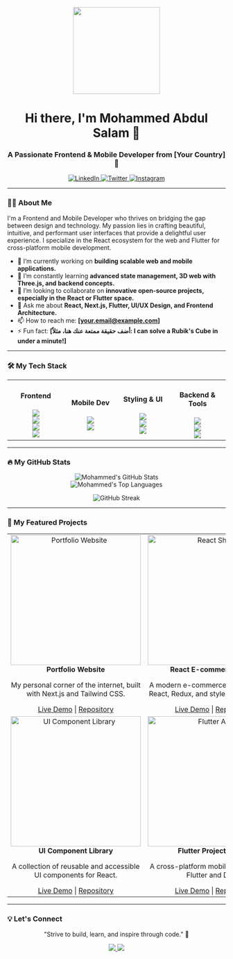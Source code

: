 <div id="header" align="center">
  <img src="https://media.giphy.com/media/M9gbBd9nbDrOTu1Mqx/giphy.gif" width="200"/>
  <h1 align="center">Hi there, I'm Mohammed Abdul Salam 👋</h1>
  <h3 align="center">A Passionate Frontend & Mobile Developer from [Your Country] 📍</h3>
</div>

<!-- Social Links -->
<div align="center">
  <a href="https://www.linkedin.com/in/moode774">
    <img src="https://img.shields.io/badge/LinkedIn-0077B5?style=for-the-badge&logo=linkedin&logoColor=white" alt="LinkedIn" />
  </a>
  <a href="https://twitter.com/moode774">
    <img src="https://img.shields.io/badge/Twitter-1DA1F2?style=for-the-badge&logo=twitter&logoColor=white" alt="Twitter" />
  </a>
  <a href="https://www.instagram.com/moode774">
    <img src="https://img.shields.io/badge/Instagram-E4405F?style=for-the-badge&logo=instagram&logoColor=white" alt="Instagram" />
  </a>
</div>

---

### 👨‍💻 About Me

<p>
  I'm a Frontend and Mobile Developer who thrives on bridging the gap between design and technology. My passion lies in crafting beautiful, intuitive, and performant user interfaces that provide a delightful user experience. I specialize in the React ecosystem for the web and Flutter for cross-platform mobile development.
</p>

- 🔭 I’m currently working on **building scalable web and mobile applications.**
- 🌱 I’m constantly learning **advanced state management, 3D web with Three.js, and backend concepts.**
- 👯 I’m looking to collaborate on **innovative open-source projects, especially in the React or Flutter space.**
- 💬 Ask me about **React, Next.js, Flutter, UI/UX Design, and Frontend Architecture.**
- 📫 How to reach me: **[your.email@example.com]**
- ⚡ Fun fact: **[أضف حقيقة ممتعة عنك هنا، مثلاً: I can solve a Rubik's Cube in under a minute!]**

---

### 🛠️ My Tech Stack

<p align="center">
  <table width="100%">
    <tr>
      <td align="center" width="200">
        <h4>Frontend</h4>
        <a href="#"><img src="https://img.shields.io/badge/React-61DAFB?style=for-the-badge&logo=react&logoColor=black" /></a><br>
        <a href="#"><img src="https://img.shields.io/badge/Next.js-000000?style=for-the-badge&logo=next.js&logoColor=white" /></a><br>
        <a href="#"><img src="https://img.shields.io/badge/JavaScript-F7DF1E?style=for-the-badge&logo=javascript&logoColor=black" /></a><br>
        <a href="#"><img src="https://img.shields.io/badge/TypeScript-3178C6?style=for-the-badge&logo=typescript&logoColor=white" /></a>
      </td>
      <td align="center" width="200">
        <h4>Mobile Dev</h4>
        <a href="#"><img src="https://img.shields.io/badge/Flutter-02569B?style=for-the-badge&logo=flutter&logoColor=white" /></a><br>
        <a href="#"><img src="https://img.shields.io/badge/Dart-0175C2?style=for-the-badge&logo=dart&logoColor=white" /></a>
      </td>
      <td align="center" width="200">
        <h4>Styling & UI</h4>
        <a href="#"><img src="https://img.shields.io/badge/TailwindCSS-06B6D4?style=for-the-badge&logo=tailwind-css&logoColor=white" /></a><br>
        <a href="#"><img src="https://img.shields.io/badge/Sass-CC6699?style=for-the-badge&logo=sass&logoColor=white" /></a><br>
        <a href="#"><img src="https://img.shields.io/badge/Figma-F24E1E?style=for-the-badge&logo=figma&logoColor=white" /></a>
      </td>
      <td align="center" width="200">
        <h4>Backend & Tools</h4>
        <a href="#"><img src="https://img.shields.io/badge/Python-3776AB?style=for-the-badge&logo=python&logoColor=white" /></a><br>
        <a href="#"><img src="https://img.shields.io/badge/Git-F05032?style=for-the-badge&logo=git&logoColor=white" /></a><br>
        <a href="#"><img src="https://img.shields.io/badge/GitHub-181717?style=for-the-badge&logo=github&logoColor=white" /></a>
      </td>
    </tr>
  </table>
</p>

---

### 🔥 My GitHub Stats

<p align="center">
  <img src="https://github-readme-stats.vercel.app/api?username=moode774&show_icons=true&theme=tokyonight&hide_border=true&count_private=true&include_all_commits=true" alt="Mohammed's GitHub Stats" />
  <br/>
  <img src="https://github-readme-stats.vercel.app/api/top-langs/?username=moode774&layout=compact&theme=tokyonight&hide_border=true&langs_count=8" alt="Mohammed's Top Languages" />
</p>
<p align="center">
  <img src="https://github-readme-streak-stats.herokuapp.com/?user=moode774&theme=tokyonight&hide_border=true" alt="GitHub Streak" />
</p>

---

### 🚀 My Featured Projects

<p align="center">
  <table border="0" cellpadding="10" cellspacing="0">
    <tr align="center">
      <td>
        <a href="[LINK_TO_YOUR_PORTFOLIO_REPO]">
          <img src="[URL_OF_YOUR_PORTFOLIO_IMAGE]" width="300" alt="Portfolio Website"/>
        </a>
        <br>
        <strong>Portfolio Website</strong>
        <p>My personal corner of the internet, built with Next.js and Tailwind CSS.</p>
        <a href="[LINK_TO_PORTFOLIO_DEMO]">Live Demo</a> | <a href="[LINK_TO_PORTFOLIO_REPO]">Repository</a>
      </td>
      <td>
        <a href="[LINK_TO_YOUR_SHOP_REPO]">
          <img src="[URL_OF_YOUR_SHOP_IMAGE]" width="300" alt="React Shop"/>
        </a>
        <br>
        <strong>React E-commerce Shop</strong>
        <p>A modern e-commerce template using React, Redux, and styled-components.</p>
        <a href="[LINK_TO_SHOP_DEMO]">Live Demo</a> | <a href="[LINK_TO_SHOP_REPO]">Repository</a>
      </td>
    </tr>
    <tr align="center">
      <td>
        <a href="[LINK_TO_YOUR_UI_LIBRARY_REPO]">
          <img src="[URL_OF_YOUR_UI_LIBRARY_IMAGE]" width="300" alt="UI Component Library"/>
        </a>
        <br>
        <strong>UI Component Library</strong>
        <p>A collection of reusable and accessible UI components for React.</p>
        <a href="[LINK_TO_UI_LIBRARY_DEMO]">Live Demo</a> | <a href="[LINK_TO_UI_LIBRARY_REPO]">Repository</a>
      </td>
      <td>
        <a href="[LINK_TO_YOUR_FLUTTER_PROJECT_REPO]">
          <img src="[URL_OF_YOUR_FLUTTER_PROJECT_IMAGE]" width="300" alt="Flutter App"/>
        </a>
        <br>
        <strong>Flutter Project Name</strong>
        <p>A cross-platform mobile app built with Flutter and Dart.</p>
        <a href="[LINK_TO_FLUTTER_PROJECT_DEMO]">Live Demo</a> | <a href="[LINK_TO_FLUTTER_PROJECT_REPO]">Repository</a>
      </td>
    </tr>
  </table>
</p>

---

### 💡 Let's Connect

<p align="center">
  "Strive to build, learn, and inspire through code." 💜
</p>

<p align="center">
  <a href="https://www.linkedin.com/in/moode774">
    <img src="https://img.shields.io/badge/Connect on LinkedIn-blue?style=for-the-badge&logo=linkedin" />
  </a>
  <a href="https://twitter.com/moode774">
    <img src="https://img.shields.io/badge/Follow on Twitter-1DA1F2?style=for-the-badge&logo=twitter&logoColor=white" />
  </a>
</p>

